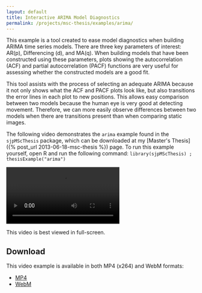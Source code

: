 ```yaml
---
layout: default
title: Interactive ARIMA Model Diagnostics
permalink: /projects/msc-thesis/examples/arima/
---
```


This example is a tool created to ease model diagnostics when building ARIMA
time series models. There are three key parameters of interest: AR(p),
Differencing (d), and MA(q). When building models that have been constructed
using these parameters, plots showing the autocorrelation (ACF) and partial
autocorrelation (PACF) functions are very useful for assessing whether the
constructed models are a good fit.

This tool assists with the process of selecting an adequate ARIMA because it
not only shows what the ACF and PACF plots look like, but also transitions the
error lines in each plot to new positions. This allows easy comparison between
two models because the human eye is very good at detecting movement. Therefore,
we can more easily observe differences between two models when there are
transitions present than when comparing static images.

The following video demonstrates the `arima` example found in the
`sjpMScThesis` package, which can be downloaded at my [Master's Thesis]({% post_url 2013-06-18-msc-thesis %}) page.
To run this example yourself, open R and run the following
command: `library(sjpMScThesis) ; thesisExample("arima")`

<video controls class="span-90pc">
  <source src="/projects/msc-thesis/examples/arima/arima.mp4" type="video/mp4; codecs=avc1.64001E">
  <source src="/projects/msc-thesis/examples/arima/arima.webm" type="video/webm; codecs=vp8">
  <source src="/projects/msc-thesis/examples/arima/arima-iphone.mp4" type="video/mp4; codecs=avc1.42E01E">
</video>

This video is best viewed in full-screen.

## Download

This video example is available in both MP4 (x264) and WebM formats:

* [MP4](/projects/msc-thesis/arima/arima.mp4)
* [WebM](/projects/msc-thesis/arima/arima.webm)

<script type="text/javascript" src="/scripts/video-detect.js"></script>
